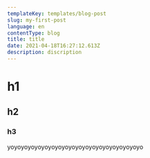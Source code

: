 ```yaml
---
templateKey: templates/blog-post
slug: my-first-post
language: en
contentType: blog
title: title
date: 2021-04-18T16:27:12.613Z
description: discription
---
```

# h1
## h2
### h3
yoyoyoyoyoyoyoyoyoyoyoyoyoyoyoyoyoyoyoyo